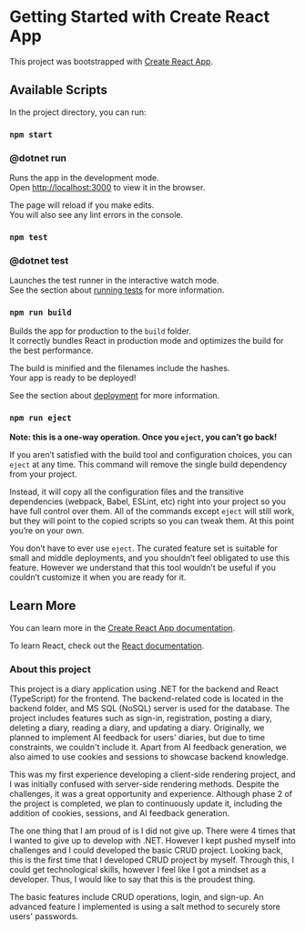 # Getting Started with Create React App

This project was bootstrapped with [Create React App](https://github.com/facebook/create-react-app).

## Available Scripts

In the project directory, you can run:

### `npm start`
###  @dotnet run 

Runs the app in the development mode.\
Open [http://localhost:3000](http://localhost:3000) to view it in the browser.

The page will reload if you make edits.\
You will also see any lint errors in the console.

### `npm test`
### @dotnet test 

Launches the test runner in the interactive watch mode.\
See the section about [running tests](https://facebook.github.io/create-react-app/docs/running-tests) for more information.

### `npm run build`

Builds the app for production to the `build` folder.\
It correctly bundles React in production mode and optimizes the build for the best performance.

The build is minified and the filenames include the hashes.\
Your app is ready to be deployed!

See the section about [deployment](https://facebook.github.io/create-react-app/docs/deployment) for more information.

### `npm run eject`

**Note: this is a one-way operation. Once you `eject`, you can’t go back!**

If you aren’t satisfied with the build tool and configuration choices, you can `eject` at any time. This command will remove the single build dependency from your project.

Instead, it will copy all the configuration files and the transitive dependencies (webpack, Babel, ESLint, etc) right into your project so you have full control over them. All of the commands except `eject` will still work, but they will point to the copied scripts so you can tweak them. At this point you’re on your own.

You don’t have to ever use `eject`. The curated feature set is suitable for small and middle deployments, and you shouldn’t feel obligated to use this feature. However we understand that this tool wouldn’t be useful if you couldn’t customize it when you are ready for it.

## Learn More

You can learn more in the [Create React App documentation](https://facebook.github.io/create-react-app/docs/getting-started).

To learn React, check out the [React documentation](https://reactjs.org/).


### About this project
This project is a diary application using .NET for the backend and React (TypeScript) for the frontend. The backend-related code is located in the backend folder, and MS SQL (NoSQL) server is used for the database. The project includes features such as sign-in, registration, posting a diary, deleting a diary, reading a diary, and updating a diary. Originally, we planned to implement AI feedback for users' diaries, but due to time constraints, we couldn't include it. Apart from AI feedback generation, we also aimed to use cookies and sessions to showcase backend knowledge.

This was my first experience developing a client-side rendering project, and I was initially confused with server-side rendering methods. Despite the challenges, it was a great opportunity and experience. Although phase 2 of the project is completed, we plan to continuously update it, including the addition of cookies, sessions, and AI feedback generation.

The one thing that I am proud of is I did not give up. There were 4 times that I wanted to give up to develop with .NET. However I kept pushed myself into challenges and I could developed the basic CRUD project. Looking back, this is the first time that I developed CRUD project by myself. Through this, I could get technological skills, however I feel like I got a mindset as a developer. Thus, I would like to say that this is the proudest thing. 

The basic features include CRUD operations, login, and sign-up. An advanced feature I implemented is using a salt method to securely store users' passwords.